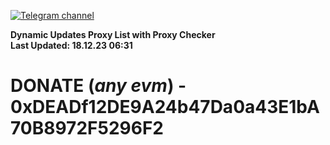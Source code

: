 [![Telegram channel](https://img.shields.io/endpoint?url=https://runkit.io/damiankrawczyk/telegram-badge/branches/master?url=https://t.me/n4z4v0d)](https://t.me/n4z4v0d) 

**Dynamic Updates Proxy List with Proxy Checker**  
**Last Updated: 18.12.23 06:31**

# DONATE (_any evm_) - 0xDEADf12DE9A24b47Da0a43E1bA70B8972F5296F2
